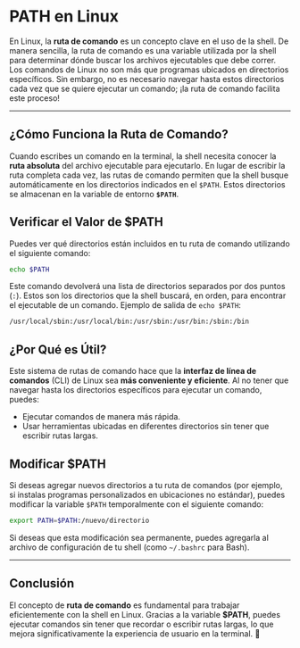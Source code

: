 # PATH en Linux

En Linux, la **ruta de comando** es un concepto clave en el uso de la shell. De manera sencilla, la ruta de comando es una variable utilizada por la shell para determinar dónde buscar los archivos ejecutables que debe correr. Los comandos de Linux no son más que programas ubicados en directorios específicos. Sin embargo, no es necesario navegar hasta estos directorios cada vez que se quiere ejecutar un comando; ¡la ruta de comando facilita este proceso!

---

## ¿Cómo Funciona la Ruta de Comando?

Cuando escribes un comando en la terminal, la shell necesita conocer la **ruta absoluta** del archivo ejecutable para ejecutarlo. En lugar de escribir la ruta completa cada vez, las rutas de comando permiten que la shell busque automáticamente en los directorios indicados en el `$PATH`. Estos directorios se almacenan en la variable de entorno **`$PATH`**.

## Verificar el Valor de $PATH

Puedes ver qué directorios están incluidos en tu ruta de comando utilizando el siguiente comando:

```bash
echo $PATH
```

Este comando devolverá una lista de directorios separados por dos puntos (`:`). Estos son los directorios que la shell buscará, en orden, para encontrar el ejecutable de un comando. Ejemplo de salida de `echo $PATH`:

```bash
/usr/local/sbin:/usr/local/bin:/usr/sbin:/usr/bin:/sbin:/bin
```

## ¿Por Qué es Útil?

Este sistema de rutas de comando hace que la **interfaz de línea de comandos** (CLI) de Linux sea **más conveniente y eficiente**. Al no tener que navegar hasta los directorios específicos para ejecutar un comando, puedes:

- Ejecutar comandos de manera más rápida.
- Usar herramientas ubicadas en diferentes directorios sin tener que escribir rutas largas.

## Modificar $PATH

Si deseas agregar nuevos directorios a tu ruta de comandos (por ejemplo, si instalas programas personalizados en ubicaciones no estándar), puedes modificar la variable `$PATH` temporalmente con el siguiente comando:

```bash
export PATH=$PATH:/nuevo/directorio
```

Si deseas que esta modificación sea permanente, puedes agregarla al archivo de configuración de tu shell (como `~/.bashrc` para Bash).

---

## Conclusión

El concepto de **ruta de comando** es fundamental para trabajar eficientemente con la shell en Linux. Gracias a la variable **$PATH**, puedes ejecutar comandos sin tener que recordar o escribir rutas largas, lo que mejora significativamente la experiencia de usuario en la terminal. 🚀


